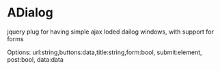 ADialog
=======

jquery plug for having simple ajax loded dailog windows, with support for forms

Options: url:string,buttons:data,title:string,form:bool, submit:element, post:bool, data:data